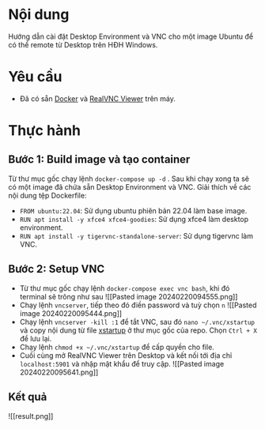 # Nội dung
Hướng dẫn cài đặt Desktop Environment và VNC cho một image Ubuntu để có thể remote từ Desktop trên HĐH Windows.

# Yêu cầu
- Đã có sẵn [Docker](https://docs.docker.com/desktop/install/windows-install/) và [RealVNC Viewer](https://www.realvnc.com/en/connect/download/viewer/) trên máy.

# Thực hành

## Bước 1: Build image và tạo container
Từ thư mục gốc chạy lệnh `docker-compose up -d` . Sau khi chạy xong ta sẽ có một image đã chứa sẵn Desktop Environment và VNC.
Giải thích về các nội dung tệp Dockerfile:
- `FROM ubuntu:22.04`: Sử dụng ubuntu phiên bản 22.04 làm base image.
- `RUN apt install -y xfce4 xfce4-goodies`: Sử dụng xfce4 làm desktop environment.
- `RUN apt install -y tigervnc-standalone-server`: Sử dụng tigervnc làm VNC.

## Bước 2: Setup VNC
- Từ thư mục gốc chạy lệnh `docker-compose exec vnc bash`, khi đó terminal sẽ trông như sau
	![[Pasted image 20240220094555.png]]
- Chạy lệnh `vncserver`, tiếp theo đó điền password và tuỳ chọn `n`
	![[Pasted image 20240220095444.png]]
- Chạy lệnh `vncserver -kill :1` để tắt VNC, sau đó `nano ~/.vnc/xstartup` và copy nội dung từ file [xstartup](xstartup) ở thư mục gốc của repo. Chọn `Ctrl + X` để lưu lại.
- Chạy lệnh `chmod +x ~/.vnc/xstartup` để cấp quyền cho file.
- Cuối cùng mở RealVNC Viewer trên Desktop và kết nối tới địa chỉ `localhost:5901` và nhập mật khẩu để truy cập.
	![[Pasted image 20240220095641.png]]
## Kết quả

![[result.png]]